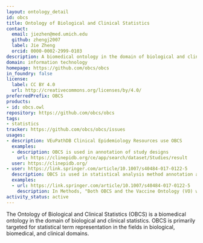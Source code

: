 ```yaml
---
layout: ontology_detail
id: obcs
title: Ontology of Biological and Clinical Statistics
contact:
  email: jiezhen@med.umich.edu
  github: zhengj2007
  label: Jie Zheng
  orcid: 0000-0002-2999-0103
description: A biomedical ontology in the domain of biological and clinical statistics.
domain: information technology
homepage: https://github.com/obcs/obcs
in_foundry: false
license:
  label: CC BY 4.0
  url: http://creativecommons.org/licenses/by/4.0/
preferredPrefix: OBCS
products:
- id: obcs.owl
repository: https://github.com/obcs/obcs
tags:
- statistics
tracker: https://github.com/obcs/obcs/issues
usages:
- description: VEuPathDB Clinical Epidemiology Resources use OBCS
  examples:
  - description: OBCS is used in annotation of study designs
    url: https://clinepidb.org/ce/app/search/dataset/Studies/result
  user: https://clinepidb.org/
- user: https://link.springer.com/article/10.1007/s40484-017-0122-5
  description: OBCS is used in statistical analysis method annotation and analysis in literature text mining
  examples:
  - url: https://link.springer.com/article/10.1007/s40484-017-0122-5
    description: In Methods, "Both OBCS and the Vaccine Ontology (VO) were used to ontologically model various components and relations in a typical host response to vaccination study."
activity_status: active
---
```


The Ontology of Biological and Clinical Statistics (OBCS) is a biomedical ontology in the domain of biological and clinical statistics. OBCS is primarily targeted for statistical term representation in the fields in biological, biomedical, and clinical domains.
